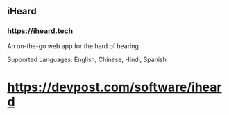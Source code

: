 ## iHeard

### https://iheard.tech

An on-the-go web app for the hard of hearing

Supported Languages: English, Chinese, Hindi, Spanish

# https://devpost.com/software/iheard
